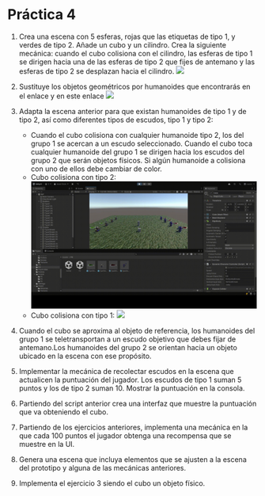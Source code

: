 # Práctica 4

1. Crea una escena con 5 esferas, rojas que las etiquetas de tipo 1, y verdes de tipo 2. Añade un cubo y un cilindro. Crea la siguiente mecánica: cuando el cubo colisiona con el cilindro, las esferas de tipo 1 se dirigen hacia una de las esferas de tipo 2 que fijes de antemano y las esferas de tipo 2 se desplazan hacia el cilindro.
![](ejercicio1.gif)

2. Sustituye los objetos geométricos por humanoides  que encontrarás en el enlace y en este enlace 
![](ejercicio2.gif)

3. Adapta la escena anterior para que existan humanoides de tipo 1 y de tipo 2, así como diferentes tipos de escudos, tipo 1 y tipo 2:
    - Cuando el cubo colisiona con cualquier humanoide  tipo 2,  los del grupo 1 se acercan a un escudo seleccionado. Cuando el cubo toca cualquier humanoide del grupo 1 se dirigen hacia los escudos del grupo 2 que serán objetos físicos. Si algún humanoide a colisiona con uno de ellos debe cambiar de color. 
    - Cubo colisiona con tipo 2:
        ![](ej3-touched-type2.gif)
    - Cubo colisiona con tipo 1: 
        ![](ej3-touched-type1.gif)

4. Cuando el cubo se aproxima al objeto de referencia, los humanoides del grupo 1 se teletransportan a un escudo objetivo que debes fijar de antemano.Los humanoides del grupo 2 se orientan hacia un objeto ubicado en la escena con ese propósito. 

5. Implementar la mecánica de recolectar escudos en la escena que actualicen la puntuación del jugador. Los escudos de tipo 1 suman 5 puntos y los de tipo 2 suman 10. Mostrar la puntuación en la consola.

6. Partiendo del script anterior crea una interfaz que muestre la puntuación que va obteniendo el cubo. 

7. Partiendo de los ejercicios anteriores, implementa una mecánica en la que cada 100 puntos el jugador obtenga una recompensa que se muestre en la UI.

8. Genera una escena que incluya elementos que se ajusten a la escena del prototipo y alguna de las mecánicas anteriores.

9. Implementa el ejercicio 3 siendo el cubo un objeto físico.
